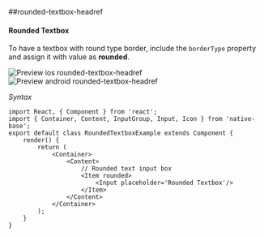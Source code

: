 ##rounded-textbox-headref
#### Rounded Textbox

To have a textbox with round type border, include the <code>borderType</code> property and assign it with value as **rounded**.

![Preview ios rounded-textbox-headref](https://github.com/GeekyAnts/NativeBase-KitchenSink/raw/master/screenshots/ios/roundedInput.png)
![Preview android rounded-textbox-headref](https://github.com/GeekyAnts/NativeBase-KitchenSink/raw/master/screenshots/android/roundedinput.png)

*Syntax*        
<pre class="line-numbers"><code class="language-jsx">import React, { Component } from 'react';
import { Container, Content, InputGroup, Input, Icon } from 'native-base';
export default class RoundedTextboxExample extends Component {
    render() {
        return (
            &lt;Container>
                &lt;Content>
                    // Rounded text input box
                    &lt;Item rounded>
                        &lt;Input placeholder='Rounded Textbox'/>
                    &lt;/Item>
                &lt;/Content>
            &lt;/Container>
        );
    }
}</code></pre><br />
